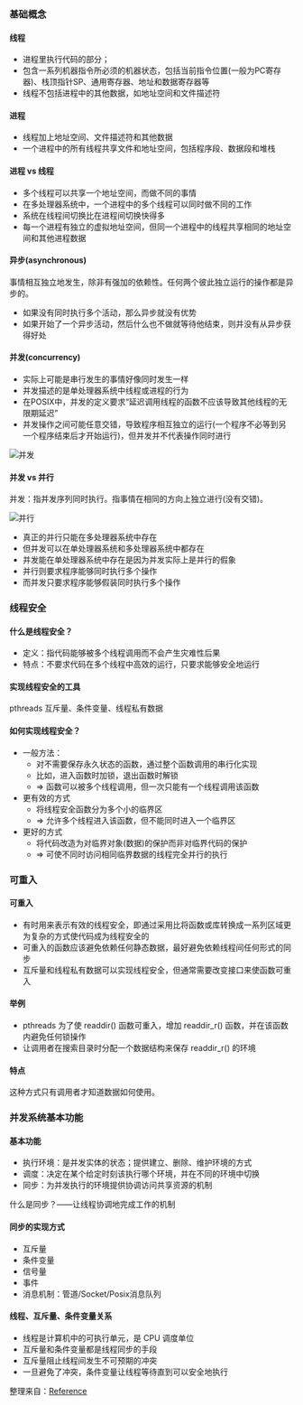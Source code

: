 ### 基础概念
#### 线程

* 进程里执行代码的部分；
* 包含一系列机器指令所必须的机器状态，包括当前指令位置(一般为PC寄存器)、栈顶指针SP、通用寄存器、地址和数据寄存器等
* 线程不包括进程中的其他数据，如地址空间和文件描述符

#### 进程

* 线程加上地址空间、文件描述符和其他数据
* 一个进程中的所有线程共享文件和地址空间，包括程序段、数据段和堆栈

#### 进程 vs 线程

* 多个线程可以共享一个地址空间，而做不同的事情
* 在多处理器系统中，一个进程中的多个线程可以同时做不同的工作
* 系统在线程间切换比在进程间切换快得多
* 每一个进程有独立的虚拟地址空间，但同一个进程中的线程共享相同的地址空间和其他进程数据

#### 异步(asynchronous)
事情相互独立地发生，除非有强加的依赖性。任何两个彼此独立运行的操作都是异步的。

* 如果没有同时执行多个活动，那么异步就没有优势
* 如果开始了一个异步活动，然后什么也不做就等待他结束，则并没有从异步获得好处

#### 并发(concurrency)

* 实际上可能是串行发生的事情好像同时发生一样
* 并发描述的是单处理器系统中线程或进程的行为
* 在POSIX中，并发的定义要求“延迟调用线程的函数不应该导致其他线程的无限期延迟”
* 并发操作之间可能任意交错，导致程序相互独立的运行(一个程序不必等到另一个程序结束后才开始运行)，但并发并不代表操作同时进行

![并发][concurrency]

#### 并发 vs 并行
并发：指并发序列同时执行。指事情在相同的方向上独立进行(没有交错)。

![并行][parallelism]

* 真正的并行只能在多处理器系统中存在
* 但并发可以在单处理器系统和多处理器系统中都存在
* 并发能在单处理器系统中存在是因为并发实际上是并行的假象
* 并行则要求程序能够同时执行多个操作
* 而并发只要求程序能够假装同时执行多个操作

### 线程安全
#### 什么是线程安全？

* 定义：指代码能够被多个线程调用而不会产生灾难性后果
* 特点：不要求代码在多个线程中高效的运行，只要求能够安全地运行

#### 实现线程安全的工具
pthreads 互斥量、条件变量、线程私有数据

#### 如何实现线程安全？

* 一般方法：
	* 对不需要保存永久状态的函数，通过整个函数调用的串行化实现
	* 比如，进入函数时加锁，退出函数时解锁
	* => 函数可以被多个线程调用，但一次只能有一个线程调用该函数
* 更有效的方式
	* 将线程安全函数分为多个小的临界区
	* => 允许多个线程进入该函数，但不能同时进入一个临界区
* 更好的方式
	* 将代码改造为对临界对象(数据)的保护而非对临界代码的保护
	* => 可使不同时访问相同临界数据的线程完全并行的执行

###  可重入
#### 可重入

* 有时用来表示有效的线程安全，即通过采用比将函数或库转换成一系列区域更为复杂的方式使代码成为线程安全的
* 可重入的函数应该避免依赖任何静态数据，最好避免依赖线程间任何形式的同步
* 互斥量和线程私有数据可以实现线程安全，但通常需要改变接口来使函数可重入

#### 举例

* pthreads 为了使 readdir() 函数可重入，增加 readdir_r() 函数，并在该函数内避免任何锁操作
* 让调用者在搜索目录时分配一个数据结构来保存 readdir_r() 的环境

#### 特点
这种方式只有调用者才知道数据如何使用。

### 并发系统基本功能
#### 基本功能

* 执行环境：是并发实体的状态；提供建立、删除、维护环境的方式
* 调度：决定在某个给定时刻该执行哪个环境，并在不同的环境中切换
* 同步：为并发执行的环境提供协调访问共享资源的机制

什么是同步？——让线程协调地完成工作的机制

#### 同步的实现方式

* 互斥量
* 条件变量
* 信号量
* 事件
* 消息机制：管道/Socket/Posix消息队列

#### 线程、互斥量、条件变量关系

* 线程是计算机中的可执行单元，是 CPU 调度单位
* 互斥量和条件变量都是线程同步的手段
* 互斥量阻止线程间发生不可预期的冲突
* 一旦避免了冲突，条件变量让线程等待直到可以安全地执行

整理来自：[Reference](http://blog.csdn.net/livelylittlefish/article/details/7918110)

[concurrency]: https://github.com/AngryHacker/ocean/blob/master/creative/image/concurrency.jpg
[parallelism]: https://github.com/AngryHacker/ocean/blob/master/creative/image/parallelism.jpg

